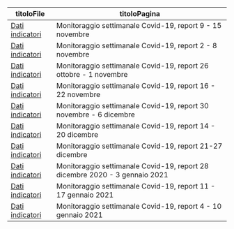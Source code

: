| titoloFile | titoloPagina |
| --- | --- |
| [Dati indicatori](http://www.salute.gov.it/imgs/C_17_notizie_5182_0_file.pdf) | Monitoraggio settimanale Covid-19, report 9 - 15 novembre  |
| [Dati indicatori](http://www.salute.gov.it/imgs/C_17_notizie_5169_1_file.pdf) | Monitoraggio settimanale Covid-19, report 2 - 8 novembre  |
| [Dati indicatori](http://www.salute.gov.it/portale/news/documenti/Epi_aggiornamenti/allegati/DATI_MONITORAGGIO_9_11_2020.pdf) | Monitoraggio settimanale Covid-19, report 26 ottobre - 1 novembre  |
| [Dati indicatori](http://www.salute.gov.it/imgs/C_17_notizie_5196_1_file.pdf) | Monitoraggio settimanale Covid-19, report 16 - 22 novembre  |
| [Dati indicatori](http://www.salute.gov.it/imgs/C_17_notizie_5216_1_file.pdf) | Monitoraggio settimanale Covid-19, report 30 novembre - 6 dicembre  |
| [Dati indicatori](http://www.salute.gov.it/imgs/C_17_notizie_5241_1_file.pdf) | Monitoraggio settimanale Covid-19, report 14 - 20 dicembre  |
| [Dati indicatori](http://www.salute.gov.it/imgs/C_17_notizie_5247_1_file.pdf) | Monitoraggio settimanale Covid-19, report 21-27 dicembre  |
| [Dati indicatori](http://www.salute.gov.it/imgs/C_17_notizie_5259_1_file.pdf) | Monitoraggio settimanale Covid-19, report 28 dicembre 2020 - 3 gennaio 2021  |
| [Dati indicatori](http://www.salute.gov.it/imgs/C_17_monitoraggi_13_0_fileNazionale.pdf) | Monitoraggio settimanale Covid-19, report 11 - 17 gennaio 2021  |
| [Dati indicatori](http://www.salute.gov.it/imgs/C_17_notizie_5268_0_file.pdf) | Monitoraggio settimanale Covid-19, report 4 - 10 gennaio 2021  |
